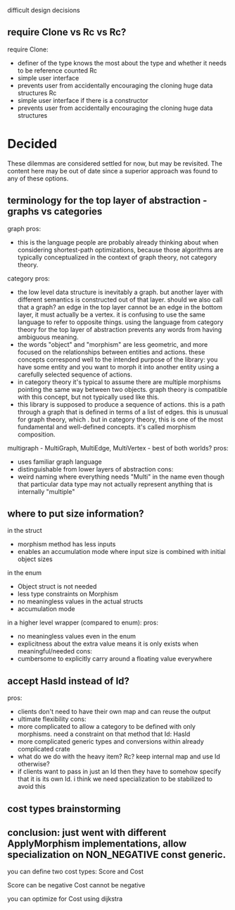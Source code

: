 difficult design decisions

## require Clone vs Rc<Morphism> vs Rc<MorphismMeta>?
require Clone:
- definer of the type knows the most about the type and whether it needs to be reference counted
Rc<Morphism>
- simple user interface
- prevents user from accidentally encouraging the cloning huge data structures
Rc<MorphismMeta>
- simple user interface if there is a constructor
- prevents user from accidentally encouraging the cloning huge data structures


# Decided
These dilemmas are considered settled for now, but may be revisited. The content here may be out of date since a superior approach was found to any of these options.

## terminology for the top layer of abstraction - graphs vs categories
graph pros:
- this is the language people are probably already thinking about when considering shortest-path optimizations, because those algorithms are typically conceptualized in the context of graph theory, not category theory.

category pros:
- the low level data structure is inevitably a graph. but another layer with different semantics is constructed out of that layer. should we also call that a graph? an edge in the top layer cannot be an edge in the bottom layer, it must actually be a vertex. it is confusing to use the same language to refer to opposite things. using the language from category theory for the top layer of abstraction prevents any words from having ambiguous meaning.
- the words "object" and "morphism" are less geometric, and more focused on the relationships between entities and actions. these concepts correspond well to the intended purpose of the library: you have some entity and you want to morph it into another entity using a carefully selected sequence of actions.
- in category theory it's typical to assume there are multiple morphisms pointing the same way between two objects. graph theory is compatible with this concept, but not typically used like this.
- this library is supposed to produce a sequence of actions. this is a path through a graph that is defined in terms of a list of edges. this is unusual for graph theory, which . but in category theory, this is one of the most fundamental and well-defined concepts. it's called morphism composition.

multigraph - MultiGraph, MultiEdge, MultiVertex - best of both worlds?
pros:
- uses familiar graph language
- distinguishable from lower layers of abstraction
cons:
- weird naming where everything needs "Multi" in the name even though that particular data type may not actually represent anything that is internally "multiple"

## where to put size information?
in the struct
- morphism method has less inputs
- enables an accumulation mode where input size is combined with initial object sizes

in the enum
- Object struct is not needed
- less type constraints on Morphism
- no meaningless values in the actual structs
- accumulation mode 

in a higher level wrapper (compared to enum):
pros:
- no meaningless values even in the enum
- explicitness about the extra value means it is only exists when meaningful/needed
cons:
- cumbersome to explicitly carry around a floating value everywhere

## accept HasId instead of Id?
pros:
- clients don't need to have their own map and can reuse the output
- ultimate flexibility
cons:
- more complicated to allow a category to be defined with only morphisms. need a constraint on that method that Id: HasId
- more complicated generic types and conversions within already complicated crate
- what do we do with the heavy item? Rc? keep internal map and use Id otherwise?
- if clients want to pass in just an Id then they have to somehow specify that it is its own Id. i think we need specialization to be stabilized to avoid this


## cost types brainstorming
conclusion: just went with different ApplyMorphism implementations, allow specialization on NON_NEGATIVE const generic.
----
you can define two cost types: Score and Cost

Score can be negative
Cost cannot be negative

you can optimize for Cost using dijkstra

